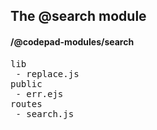## The @search module
#### /@codepad-modules/search
<pre>
lib
 - replace.js
public
 - err.ejs
routes
 - search.js
</pre>

